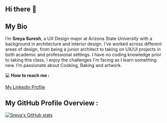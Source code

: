 ## Hi there 👋
## My Bio
I’m **Sreya Suresh**, a UX Design major at Arizona State University with a background in architecture and interior design. I’ve worked across different areas of design, from being a junior architect to taking on UX/UI projects in both academic and professional settings. I have no coding knowledge prior to taking this class, I enjoy the challenges I'm facing as I learn something new. I’m passionate about Cooking, Baking and artwork.

:computer: **How to reach me :** 

[My Linkedin Profile](https://www.linkedin.com/in/sreya-suresh-bb6422174/)

## My GitHub Profile Overview : 


[![Sreya's GitHub stats](https://github-readme-stats.vercel.app/api?username=ssure114)](https://github.com/anuraghazra/github-readme-stats)

<!--
**ssure114/ssure114** is a ✨ _special_ ✨ repository because its `README.md` (this file) appears on your GitHub profile.

Here are some ideas to get you started:

- 🔭 I’m currently working on ...
- 🌱 I’m currently learning ...
- 👯 I’m looking to collaborate on ...
- 🤔 I’m looking for help with ...
- 💬 Ask me about ...
- 📫 How to reach me: ...
- 😄 Pronouns: ...
- ⚡ Fun fact: ...
-->
